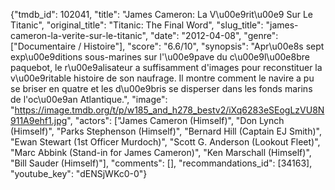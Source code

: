 {"tmdb_id": 102041, "title": "James Cameron: La V\u00e9rit\u00e9 Sur Le Titanic", "original_title": "Titanic: The Final Word", "slug_title": "james-cameron-la-verite-sur-le-titanic", "date": "2012-04-08", "genre": ["Documentaire / Histoire"], "score": "6.6/10", "synopsis": "Apr\u00e8s sept exp\u00e9ditions sous-marines sur l'\u00e9pave du c\u00e9l\u00e8bre paquebot, le r\u00e9alisateur a suffisamment d'images pour reconstituer la v\u00e9ritable histoire de son naufrage. Il montre comment le navire a pu se briser en quatre et les d\u00e9bris se disperser dans les fonds marins de l'oc\u00e9an Atlantique.", "image": "https://image.tmdb.org/t/p/w185_and_h278_bestv2/iXq6283eSEogLzVU8N911A9ehf1.jpg", "actors": ["James Cameron (Himself)", "Don Lynch (Himself)", "Parks Stephenson (Himself)", "Bernard Hill (Captain EJ Smith)", "Ewan Stewart (1st Officer Murdoch)", "Scott G. Anderson (Lookout Fleet)", "Marc Abbink (Stand-in for James Cameron)", "Ken Marschall (Himself)", "Bill Sauder (Himself)"], "comments": [], "recommandations_id": [34163], "youtube_key": "dENSjWKc0-0"}